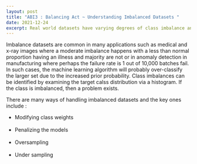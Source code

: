 ```yaml
---
layout: post
title: "ABI3 : Balancing Act ~ Understanding Imbalanced Datasets "
date: 2021-12-24
excerpt: Real world datasets have varying degrees of class imbalance and this inevitably results in a bias towards prediction of the majority class.
---
```


Imbalance datasets are common in many applications such as medical and x-ray images where a moderate imbalance happens with a less than normal proportion having an illness and majority are not or in anomaly detection in manufacturing where perhaps the failure rate is 1 out of 10,000 batches fail. In such cases, the machine learning algorithm will probably over-classify the larger set due to the increased prior probability. Class imbalances can be identified by examining the target calss distribution via a histogram. If the class is imbalanced, then a problem exists.

There are many ways of handling imbalanced datasets and the key ones include : 

* Modifying class weights<br><br>
* Penalizing the models<br><br>
* Oversampling<br><br>
* Under sampling<br><br>
